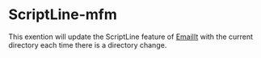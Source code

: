 # ScriptLine-mfm

This exention will update the ScriptLine feature of [EmailIt](https://GitHub.com/raguay/EmailIt) with the current directory each time there is a directory change.

